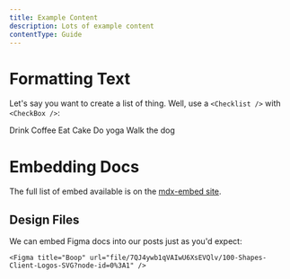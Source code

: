 ```yaml
---
title: Example Content
description: Lots of example content
contentType: Guide
---
```


# Formatting Text

Let's say you want to create a list of thing. Well, use a `<Checklist />` with `<CheckBox />`:

<Checklist>
    <Checkbox isChecked>Drink Coffee</Checkbox>
    <Checkbox isChecked>Eat Cake</Checkbox>
    <Checkbox>Do yoga</Checkbox>
    <Checkbox>Walk the dog</Checkbox>
</Checklist>

# Embedding Docs

The full list of embed available is on the [mdx-embed site](https://www.mdx-embed.com/?path=/docs/components-figma--usage).


## Design Files

We can embed Figma docs into our posts just as you'd expect:

```
<Figma title="Boop" url="file/7QJ4ywb1qVAIwU6XsEVQlv/100-Shapes-Client-Logos-SVG?node-id=0%3A1" />
```

<Figma title="Example Logo" url="file/7QJ4ywb1qVAIwU6XsEVQlv/100-Shapes-Client-Logos-SVG?node-id=0%3A1" />